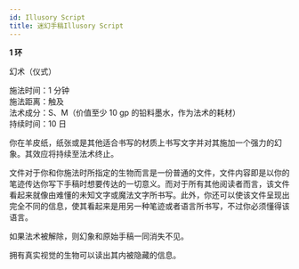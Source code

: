 ```yaml
---
id: Illusory Script
title: 迷幻手稿Illusory Script
---
```


**1 环**

幻术（仪式）

施法时间：1 分钟  
施法距离：触及  
法术成分：S、M（价值至少 10 gp 的铅料墨水，作为法术的耗材）  
持续时间：10 日

你在羊皮纸，纸张或是其他适合书写的材质上书写文字并对其施加一个强力的幻象。其效应将持续至法术终止。

文件对于你和你施法时所指定的生物而言是一份普通的文件，文件内容即是以你的笔迹传达你写下手稿时想要传达的一切意义。而对于所有其他阅读者而言，该文件看起来就像由难懂的未知文字或魔法文字所书写。此外，你还可以使该文件呈现出完全不同的信息，使其看起来是用另一种笔迹或者语言所书写，不过你必须懂得该语言。

如果法术被解除，则幻象和原始手稿一同消失不见。

拥有真实视觉的生物可以读出其内被隐藏的信息。
